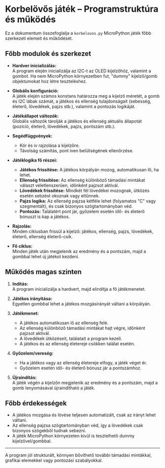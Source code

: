 # Korbelövős játék – Programstruktúra és működés

Ez a dokumentum összefoglalja a `korbelovos.py` MicroPython játék főbb szerkezeti elemeit és működését.

## Főbb modulok és szerkezet

- **Hardver inicializálás:**  
  A program elején inicializálja az I2C-t az OLED kijelzőhöz, valamint a gombot. Ha nem MicroPython környezetben fut, "dummy" kijelző/gomb objektumokat hoz létre teszteléshez.

- **Globális konfiguráció:**  
  A játék elején számos konstans határozza meg a kijelző méretét, a gomb és I2C lábak számát, a játékos és ellenség tulajdonságait (sebesség, életerő, lövedékek, pajzs stb.), valamint a pontozás logikáját.

- **Játékállapot változók:**  
  Globális változók tárolják a játékos és ellenség aktuális állapotát (pozíció, életerő, lövedékek, pajzs, pontszám stb.).

- **Segédfüggvények:**  
  - Kör és ív rajzolása a kijelzőre.
  - Távolság számítás, pont íven belüliségének ellenőrzése.

- **Játéklogika fő részei:**  
  - **Játékos frissítése:** A játékos körpályán mozog, automatikusan lő, ha lehet.
  - **Ellenség frissítése:** Az ellenség különböző támadási mintákat választ véletlenszerűen, időnként pajzsot aktivál.
  - **Lövedékek frissítése:** Mindkét fél lövedékei mozognak, ütközés esetén sebzést okoznak vagy eltűnnek.
  - **Pajzs logika:** Az ellenség pajzsa kétféle lehet (folyamatos "C" vagy szegmentált), és csak bizonyos szögtartományban véd.
  - **Pontozás:** Találatért pont jár, győzelem esetén idő- és életerő bónuszt is kap a játékos.

- **Rajzolás:**  
  Minden ciklusban frissül a kijelző: játékos, ellenség, pajzs, lövedékek, életerő, ellenség életerő-csík.

- **Fő ciklus:**  
  Minden játék után megjelenik az eredmény és a pontszám, majd a gombbal lehet új játékot kezdeni.

## Működés magas szinten

1. **Indítás:**  
   A program inicializálja a hardvert, majd elindítja a fő játékmenetet.

2. **Játékos irányítása:**  
   Egyetlen gombbal lehet a játékos mozgásirányát váltani a körpályán.

3. **Játékmenet:**  
   - A játékos automatikusan lő az ellenség felé.
   - Az ellenség különböző támadási mintákat hajt végre, időnként pajzsot aktivál.
   - A lövedékek ütközéseit, találatait a program kezeli.
   - A játékos és az ellenség életereje csökken találat esetén.

4. **Győzelem/vereség:**  
   - Ha a játékos vagy az ellenség életereje elfogy, a játék véget ér.
   - Győzelem esetén idő- és életerő bónusz jár a pontszámhoz.

5. **Újraindítás:**  
   A játék végén a kijelzőn megjelenik az eredmény és a pontszám, majd a gomb lenyomásával újraindítható a játék.

## Főbb érdekességek

- A játékos mozgása és lövése teljesen automatizált, csak az irányt lehet váltani.
- Az ellenség pajzsa szögtartományban véd, így a lövedékek csak bizonyos szögekből tudnak sebezni.
- A játék MicroPython környezeten kívül is tesztelhető dummy kijelzővel/gombbal.

---

A program jól strukturált, könnyen bővíthető további támadási mintákkal, grafikai elemekkel vagy pontozási szabályokkal.